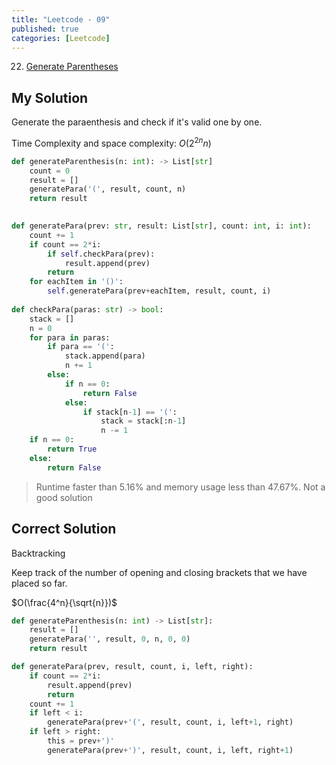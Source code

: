 ```yaml
---
title: "Leetcode - 09"
published: true
categories: [Leetcode]
---
```




22. [Generate Parentheses](https://leetcode.com/problems/generate-parentheses/)



## My Solution

Generate the paraenthesis and check if it's valid one by one.

Time Complexity and space complexity: $O(2^{2n}n)$

```python
def generateParenthesis(n: int): -> List[str]
    count = 0
    result = []
    generatePara('(', result, count, n)
    return result
    

def generatePara(prev: str, result: List[str], count: int, i: int):
    count += 1
    if count == 2*i:
        if self.checkPara(prev):
            result.append(prev)
        return
    for eachItem in '()':
        self.generatePara(prev+eachItem, result, count, i)
    
def checkPara(paras: str) -> bool:
    stack = []
    n = 0
    for para in paras:
        if para == '(':
            stack.append(para)
            n += 1
        else:
            if n == 0:
                return False
            else:
                if stack[n-1] == '(':
                    stack = stack[:n-1]
                    n -= 1
    if n == 0:
        return True
    else:
        return False
```

> Runtime faster than 5.16% and memory usage less than 47.67%. Not a good solution



## Correct Solution

Backtracking

Keep track of the number of opening and closing brackets that we have placed so far.

$O(\frac{4^n}{\sqrt{n}})$

```python
def generateParenthesis(n: int) -> List[str]:
    result = []
    generatePara('', result, 0, n, 0, 0)
    return result

def generatePara(prev, result, count, i, left, right):
    if count == 2*i:
        result.append(prev)
        return
    count += 1
    if left < i:
        generatePara(prev+'(', result, count, i, left+1, right)
    if left > right:
        this = prev+')'
        generatePara(prev+')', result, count, i, left, right+1)
```





